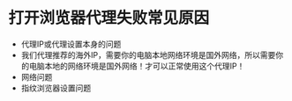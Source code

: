 # 打开浏览器代理失败常见原因

* 代理IP或代理设置本身的问题
* 我们代理推荐的海外IP，需要你的电脑本地网络环境是国外网络，所以需要你的电脑本地的网络环境是国外网络！才可以正常使用这个代理IP！
* 网络问题
* 指纹浏览器设置问题
